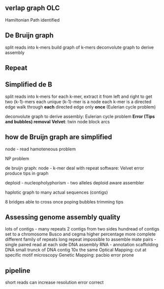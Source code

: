 ## verlap graph OLC
Hamiltonian Path identified
## De Bruijn graph
split reads into k-mers
build graph of k-mers
deconvolute graph to derive assembly
## Repeat
## Simplified de B
split reads into k-mers
for each k-mer, extract it from left and right to get two (k-1)-mers
each unique (k-1)-mer is a node
each k-mer is a directed edge 
walk through **each** directed edge only **once** (Eulerian cycle problem)

deconvolute graph to derive assembly: Eulerian cycle problem
**Error (Tips and bubbles) removal**
**Velvet**: twin node block arcs 

> 
## how de Bruijn graph are simplified


node - read
hamoteneous problem

NP problem 

de bruijn graph:
node - k-mer
deal with repeat
software: Velvet
error produce tips in graph

deploid - nucleopholyphorism - two alleles
deploid aware assembler

haplotic
graph to many actual sequences (contigs)

8 bridges able to cross once
poping bubbles trimming tips

## Assessing genome assembly quality
lots of contigs - many repeats
2 contigs from two sides 
hundread of contigs set to a chromosome
Busco and cegma higher percentage more complete
 different family of repeats 
 long repeat impossible to assemble
 mate pairs - single paired read at each side
 DNA assembly
 RNA - annotation
 scaffolding DNA
 small trunck of DNA 
 contig
 10x the same
 Optical Mapping: cut at specific motif microscopy
 Genetic Mapping:
 pacbio error prone

## pipeline

 short reads can increase resolution 
 error correct 

<!--stackedit_data:
eyJoaXN0b3J5IjpbLTE2MjkyNjE5NTgsLTU3NTk0MzQ4NywtMT
I0NTk4MTkxMSwtNTc4NDI2NzExLDUzNjg1MTkwNSw0Mzg3MzEy
MDksMTQ0MzAwMzk0MywtMTQxMDIyNDgzLC0yMDQ2MDk0OTgxLC
05NDA5NjY0MzYsLTE5Njc5MTEzNzgsMjA5NjQxNzQyMiwyMDAw
MTE4MjgzLDEyNDM1NzM0OTddfQ==
-->